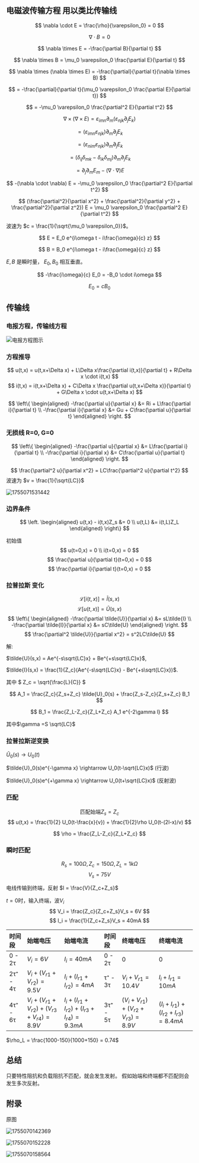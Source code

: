 ## 电磁波传输方程 用以类比传输线

$$
\nabla \cdot E = \frac{\rho}{\varepsilon_0} = 0
$$

$$
\nabla \cdot B = 0
$$

$$
\nabla \times E = -\frac{\partial B}{\partial t}
$$

$$
\nabla \times B = \mu_0 \varepsilon_0 \frac{\partial E}{\partial t}
$$

$$
\nabla \times (\nabla \times E) = -\frac{\partial}{\partial t}(\nabla \times B)
$$

$$
= -\frac{\partial}{\partial t}(\mu_0 \varepsilon_0 \frac{\partial E}{\partial t})
$$

$$
= -\mu_0 \varepsilon_0 \frac{\partial^2 E}{\partial t^2}
$$

$$
\nabla \times (\nabla \times E) = \varepsilon_{imn} \partial_m (\varepsilon_{njk} \partial_j E_k)
$$

$$
= (\varepsilon_{imn} \varepsilon_{njk}) \partial_m \partial_j E_k
$$

$$
= (\varepsilon_{nim} \varepsilon_{njk}) \partial_m \partial_j E_k
$$

$$
= (\delta_{ij} \delta_{mk} - \delta_{ik} \delta_{mj}) \partial_m \partial_j E_k
$$

$$
= \partial_j \partial_m E_m - (\nabla \cdot \nabla) E
$$

$$
-(\nabla \cdot \nabla) E = -\mu_0 \varepsilon_0 \frac{\partial^2 E}{\partial t^2}
$$

$$
(\frac{\partial^2}{\partial x^2} + \frac{\partial^2}{\partial y^2} + \frac{\partial^2}{\partial z^2}) E = \mu_0 \varepsilon_0 \frac{\partial^2 E}{\partial t^2}
$$

波速为 $c = \frac{1}{\sqrt{\mu_0 \varepsilon_0}}$。

$$
E = E_0 e^{i\omega t - i\frac{\omega}{c} z}
$$

$$
B = B_0 e^{i\omega t - i\frac{\omega}{c} z}
$$

$E, B$ 是瞬时量， $E_0, B_0$ 相互垂直。

$$
-\frac{i\omega}{c} E_0 = -B_0 \cdot i\omega
$$

$$
E_0 = cB_0
$$

## 传输线

### 电报方程，传输线方程

![电报方程图示](./TransmissionLineEq.zh/1755069973511.png)


### 方程推导
$$
u(t,x) = u(t,x+\Delta x) + L\Delta x\frac{\partial i(t,x)}{\partial t} + R\Delta x \cdot i(t,x)
$$
$$
i(t,x) = i(t,x+\Delta x) + C\Delta x \frac{\partial u(t,x+\Delta x)}{\partial t} + G\Delta x \cdot u(t,x+\Delta x)
$$

$$
\left\{
\begin{aligned}
-\frac{\partial u}{\partial x} &= Ri + L\frac{\partial i}{\partial t} \\
-\frac{\partial i}{\partial x} &= Gu + C\frac{\partial u}{\partial t}
\end{aligned}
\right.
$$

### 无损线 R=0, G=0

$$
\left\{
\begin{aligned}
-\frac{\partial u}{\partial x} &= L\frac{\partial i}{\partial t} \\
-\frac{\partial i}{\partial x} &= C\frac{\partial u}{\partial t}
\end{aligned}
\right.
$$

$$
\frac{\partial^2 u}{\partial x^2} = LC\frac{\partial^2 u}{\partial t^2}
$$
波速为 $v = \frac{1}{\sqrt{LC}}$


![1755071531442](./TransmissionLineEq.zh/1755071531442.png)

### 边界条件



$$
\left.
\begin{aligned}
u(t,x) - i(t,x)Z_s &= 0 \\
u(t,L) &= i(t,L)Z_L
\end{aligned}
\right\}
$$

初始值
$$
u(t=0,x) = 0 \\
i(t=0,x) = 0
$$
$$
\frac{\partial u}{\partial t}(t=0,x) = 0
$$
$$
\frac{\partial i}{\partial t}(t=0,x) = 0
$$

### 拉普拉斯 变化
$$
\mathcal{L}[i(t,x)] = \tilde{I}(s,x)
$$
$$
\mathcal{L}[u(t,x)] = \tilde{U}(s,x)
$$
$$
\left\{
\begin{aligned}
-\frac{\partial \tilde{U}}{\partial x} &= sL\tilde{I} \\
-\frac{\partial \tilde{I}}{\partial x} &= sC\tilde{U}
\end{aligned}
\right.
$$
$$
\frac{\partial^2 \tilde{U}}{\partial x^2} = s^2LC\tilde{U}
$$

解:

$\tilde{U}(s,x) = Ae^{-s\sqrt{LC}x} + Be^{+s\sqrt{LC}x}$,


$\tilde{I}(s,x) = \frac{1}{Z_c}(Ae^{-s\sqrt{LC}x} - Be^{+s\sqrt{LC}x})$.

其中
$
Z_c = \sqrt{\frac{L}{C}}
$

$$
A_1 = \frac{Z_c}{Z_s+Z_c} \tilde{U}_0(s) + \frac{Z_s-Z_c}{Z_s+Z_c} B_1
$$

$$
B_1 = \frac{Z_L-Z_c}{Z_L+Z_c} A_1 e^{-2\gamma l}
$$

其中$\gamma =S  \sqrt{LC}$


<!-- 
### 若始端匹配 $Z_s = Z_c$



$A = \frac{1}{1 + \frac{Z_s}{Z_c}} \tilde{U}_0(s) = \frac{Z_c}{Z_s+Z_c} \tilde{U}_0(s)$
,

$B = \frac{1}{1+\frac{Z_s}{Z_c}} \frac{Z_L-Z_c}{Z_L+Z_c} e^{-2\gamma l} \tilde{U}_0(s) = \frac{Z_c}{Z_s+Z_c} \frac{Z_L-Z_c}{Z_L+Z_c} e^{-2\gamma l} \tilde{U}_0(s)$
,

$\gamma =S  \sqrt{LC}$ -->

### 拉普拉斯逆变换
$\tilde{U}_0(s) \rightarrow U_0(t)$

$\tilde{U}_0(s)e^{-\gamma x} \rightarrow U_0(t-\sqrt{LC}x)$ (行波)

$\tilde{U}_0(s)e^{+\gamma x} \rightarrow U_0(t+\sqrt{LC}x)$ (反射波)

### 匹配
$$
\text{匹配始端} Z_s = Z_c
$$
$$
u(t,x) = \frac{1}{2} U_0(t-\frac{x}{v}) + \frac{1}{2}\rho U_0(t-(2l-x)/v)
$$

$$
\rho = \frac{Z_L-Z_c}{Z_L+Z_c}
$$


### 瞬时匹配
$$
R_s = 100\Omega, Z_c = 150\Omega, Z_L = 1k\Omega
$$
$$
V_{s} = 75V
$$

电线传输到终端，反射
$I = \frac{V}{Z_c+Z_s}$

$t=0$时，输入终端，波$V_i$
$$
V_i = \frac{Z_c}{Z_c+Z_s}V_s = 6V
$$
$$
I_i = \frac{1}{Z_c+Z_s}V_s = 40mA
$$

| 时间段 | 始端电压 | 始端电流 | 时间段 | 终端电压 | 终端电流 |
| :--- | :--- | :--- | :--- | :--- | :--- |
| 0 - 2τ | $V_i = 6V$ | $I_i = 40mA$ | 0 - 2τ | 0 | 0 |
| 2τ⁺ - 4τ | $V_i + (V_{r1} + V_{r2}) = 9.5V$ | $I_i + (I_{r1} + I_{r2}) = 4mA$ | τ⁺ - 3τ | $V_i + V_{r1} = 10.4V$ | $I_i + I_{r1} = 10mA$ |
| 4τ⁺ - 6τ | $V_i + (V_{r1} + V_{r2}) + (V_{r3} + V_{r4}) = 8.9V$ | $I_i + (I_{r1} + I_{r2}) + (I_{r3} + I_{r4}) = 9.3mA$ | 3τ⁺ - 5τ | $(V_i + V_{r1}) + (V_{r2} + V_{r3}) = 8.9V$ | $(I_i + I_{r1}) + (I_{r2} + I_{r3}) = 8.4mA$ |

$\rho_L = \frac{1000-150}{1000+150} = 0.74$

## 总结

只要特性阻抗和负载阻抗不匹配，就会发生发射。 假如始端和终端都不匹配则会发生多次反射。

## 附录

原图

![1755070142369](./TransmissionLineEq.zh/1755070142369.png)

![1755070152228](./TransmissionLineEq.zh/1755070152228.png)

![1755070158564](./TransmissionLineEq.zh/1755070158564.png)